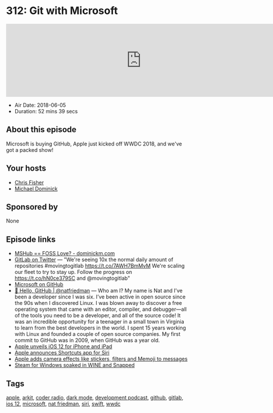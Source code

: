 # 312: Git with Microsoft

<iframe src="https://player.fireside.fm/v2/MLf2ZzhC+VxexhptZ?theme=dark" width="740" height="200" frameborder="0" scrolling="no"></iframe>

* Air Date: 2018-06-05
* Duration: 52 mins 39 secs

## About this episode

Microsoft is buying GitHub, Apple just kicked off WWDC 2018, and we've got a packed show!

## Your hosts
* [Chris Fisher](https://coder.show/hosts/chrislas)
* [Michael Dominick](https://coder.show/hosts/michael)

## Sponsored by

None



## Episode links

  * [MSHub == FOSS Love? - dominickm.com](http://dominickm.com/mshub-foss-love/ "MSHub == FOSS Love? - dominickm.com")
  * [GitLab on Twitter](https://twitter.com/gitlab/status/1003409836170547200 "GitLab on Twitter") — "We're seeing 10x the normal daily amount of repositories #movingtogitlab https://t.co/7AWH7BmMvM We're scaling our fleet to try to stay up. Follow the progress on https://t.co/hN0ce379SC and @movingtogitlab"
  * [Microsoft on GitHub](https://github.com/Microsoft "Microsoft on GitHub")
  * [👋 Hello, GitHub | @natfriedman](https://natfriedman.github.io/hello/ "👋 Hello, GitHub | @natfriedman") — Who am I? My name is Nat and I’ve been a developer since I was six. I’ve been active in open source since the 90s when I discovered Linux. I was blown away to discover a free operating system that came with an editor, compiler, and debugger—all of the tools you need to be a developer, and all of the source code! It was an incredible opportunity for a teenager in a small town in Virginia to learn from the best developers in the world. I spent 15 years working with Linux and founded a couple of open source companies. My first commit to GitHub was in 2009, when GitHub was a year old.
  * [Apple unveils iOS 12 for iPhone and iPad](https://9to5mac.com/2018/06/04/ios-12-unveil/ "Apple unveils iOS 12 for iPhone and iPad")
  * [Apple announces Shortcuts app for Siri](https://thenextweb.com/apple/2018/06/04/apple-announces-shortcuts-app-for-siri/ "Apple announces Shortcuts app for Siri")
  * [Apple adds camera effects like stickers, filters and Memoji to messages](https://techcrunch.com/2018/06/04/apple-messages-effects/ "Apple adds camera effects like stickers, filters and Memoji to messages")
  * [Steam for Windows soaked in WINE and Snapped](https://github.com/snapcrafters/steamforwindows "Steam for Windows soaked in WINE and Snapped")



## Tags

[apple](https://coder.show/tags/apple), [arkit](https://coder.show/tags/arkit), [coder radio](https://coder.show/tags/coder%20radio), [dark mode](https://coder.show/tags/dark%20mode), [development podcast](https://coder.show/tags/development%20podcast), [github](https://coder.show/tags/github), [gitlab](https://coder.show/tags/gitlab), [ios 12](https://coder.show/tags/ios%2012), [microsoft](https://coder.show/tags/microsoft), [nat friedman](https://coder.show/tags/nat%20friedman), [siri](https://coder.show/tags/siri), [swift](https://coder.show/tags/swift), [wwdc](https://coder.show/tags/wwdc)